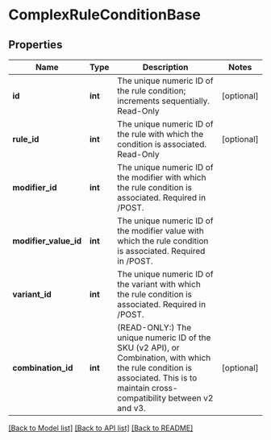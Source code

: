 # ComplexRuleConditionBase

## Properties
Name | Type | Description | Notes
------------ | ------------- | ------------- | -------------
**id** | **int** | The unique numeric ID of the rule condition; increments sequentially. Read-Only | [optional] 
**rule_id** | **int** | The unique numeric ID of the rule with which the condition is associated. Read-Only | [optional] 
**modifier_id** | **int** | The unique numeric ID of the modifier with which the rule condition is associated. Required in /POST. | 
**modifier_value_id** | **int** | The unique numeric ID of the modifier value with which the rule condition is associated. Required in /POST. | 
**variant_id** | **int** | The unique numeric ID of the variant with which the rule condition is associated. Required in /POST. | 
**combination_id** | **int** | (READ-ONLY:) The unique numeric ID of the SKU (v2 API), or Combination, with which the rule condition is associated. This is to maintain cross-compatibility between v2 and v3. | [optional] 

[[Back to Model list]](../../README.md#documentation-for-models) [[Back to API list]](../../README.md#documentation-for-api-endpoints) [[Back to README]](../../README.md)

